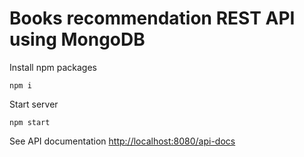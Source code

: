 # Books recommendation REST API using MongoDB

Install npm packages
```shell
npm i
```

Start server
```shell
npm start
```

See API documentation [http://localhost:8080/api-docs](http://localhost:8080/api-docs)
